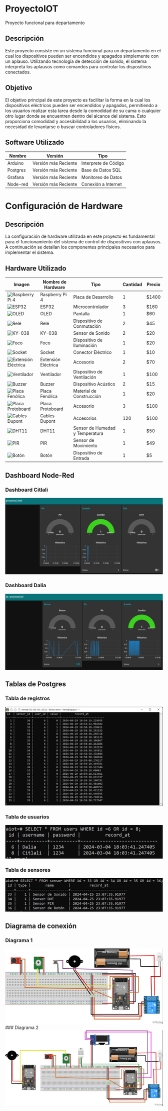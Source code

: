 # ProyectoIOT
Proyecto funcional para departamento

## Descripción
Este proyecto consiste en un sistema funcional para un departamento en el cual los dispositivos pueden ser encendidos y apagados simplemente con un aplauso. Utilizando tecnología de detección de sonido, el sistema interpreta los aplausos como comandos para controlar los dispositivos conectados.

## Objetivo
El objetivo principal de este proyecto es facilitar la forma en la cual los dispositivos eléctricos pueden ser encendidos y apagados, permitiendo a los usuarios realizar esta tarea desde la comodidad de su cama o cualquier otro lugar donde se encuentren dentro del alcance del sistema. Esto proporciona comodidad y accesibilidad a los usuarios, eliminando la necesidad de levantarse o buscar controladores físicos.

## Software Utilizado

| Nombre    | Versión           | Tipo                |
|-----------|-------------------|---------------------|
| Arduino     | Versión más Reciente | Interprete de Código |
| Postgres  | Versión más Reciente | Base de Datos SQL    |
| Grafana   | Versión más Reciente | Monitoreo de Datos   |
| Node-red  | Versión más Reciente | Conexión a Internet |

# Configuración de Hardware

## Descripción
La configuración de hardware utilizada en este proyecto es fundamental para el funcionamiento del sistema de control de dispositivos con aplausos. A continuación se detallan los componentes principales necesarios para implementar el sistema.

## Hardware Utilizado

| Imagen                                                                 | Nombre de Hardware   | Tipo                          | Cantidad | Precio  |
|------------------------------------------------------------------------|----------------------|-------------------------------|----------|---------|
| <img src="https://m.media-amazon.com/images/I/715lLPSw2GL._AC_UF894,1000_QL80_.jpg" alt="Raspberry Pi 4" height="50px"/>     | Raspberry Pi 4       | Placa de Desarrollo           | 1        | $1400   |
| <img src="https://uelectronics.com/wp-content/uploads/AR1191-ESP32-38-Pin.jpg" alt="ESP32" height="60px"/>              | ESP32                | Microcontrolador              | 3        | $160    |
| <img src="https://esphome.io/_images/ssd1306-full.jpg" alt="OLED" height="50px"/>               | OLED                 | Pantalla                      | 1        | $60     |
| <img src="https://proserquisa.com/principal/inicio/uploads/modulo-rele.jpg" alt="Relé" height="50px"/>               | Relé                 | Dispositivo de Conmutación    | 2        | $45     |
| <img src="https://www.prometec.net/wp-content/uploads/2016/04/sensor-sonido-ky-038.jpg" alt="KY-038" height="50px"/>             | KY-038               | Sensor de Sonido              | 2        | $20     |
| <img src="https://encrypted-tbn0.gstatic.com/images?q=tbn:ANd9GcR72bsW5fJ_Yzoi3y140iJAni_YL3GibPNdmW6QuosD0ugU3fIvtoD8RDDy9YskG4LSeiA&usqp=CAU" alt="Foco" height="50px"/>               | Foco                 | Dispositivo de Iluminación    | 1        | $20     |
| <img src="https://www.vaqueiros.mx/wp-content/uploads/2023/09/socket-para-foco-volteck-de-porcelana-3-1-2-redonda-popo-15-46523-e1693607611662.jpg" alt="Socket" height="50px"/>             | Socket               | Conector Eléctrico            | 1        | $10     |
| <img src="https://encrypted-tbn0.gstatic.com/shopping?q=tbn:ANd9GcQj7ylRem2zsCZAH2h5xt8ZeS1ZcBNYsiwAo1qg38h167m-CAcFMluqgkR6OklqkTG2cD_EeRhkPWkc8_p_ya0o2t7WPIZYs7BklmjoUh5nYaqeK-PqQdvA&usqp=CAE" alt="Extensión Eléctrica" height="50px"/>| Extensión Eléctrica | Accesorio                     | 2        | $70     |
| <img src="https://i5.walmartimages.com.mx/mg/gm/3pp/asr/63f726eb-6ca9-47c6-8132-176792c8505c.795187b5f121b42a748a4de704a052e8.jpeg?odnHeight=612&odnWidth=612&odnBg=FFFFFF" alt="Ventilador" height="50px"/>        | Ventilador           | Dispositivo de Ventilación    | 1        | $100    |
| <img src="https://www.prometec.net/wp-content/uploads/2014/10/buzzer.jpg" alt="Buzzer" height="50px"/>            | Buzzer               | Dispositivo Acústico          | 2        | $15     |
| <img src="https://www.steren.com.mx/media/catalog/product/cache/295a12aacdcb0329a521cbf9876b29e7/image/1512680a5/placa-fenolica-perforada-con-pistas-de-7-5-cm-x-4-5-cm.jpg" alt="Placa Fenólica" height="50px"/>    | Placa Fenólica       | Material de Construcción      | 1        | $20     |
| <img src="https://m.media-amazon.com/images/I/61+nStDwtIL._AC_UF1000,1000_QL80_.jpg" alt="Placa Protoboard" height="50px"/>  | Placa Protoboard     | Accesorio                     | 3        | $100    |
| <img src="https://www.steren.com.mx/media/catalog/product/cache/bb0cad18a6adb5d17b0efd58f4201a2f/image/222589050/juego-de-120-cables-de-20-cm-tipo-dupont.jpg" alt="Cables Dupont" height="50px"/>     | Cables Dupont        | Accesorios                    | 120      | $100    |
| <img src="https://static.wixstatic.com/media/d96bda_eb68a6df87924bafb8a2c84d4334f755~mv2.jpg/v1/fill/w_480,h_480,al_c,q_80,usm_0.66_1.00_0.01,enc_auto/d96bda_eb68a6df87924bafb8a2c84d4334f755~mv2.jpg" alt="DHT11" height="50px"/>             | DHT11                | Sensor de Humedad y Temperatura | 1     | $50     |
| <img src="https://www.steren.com.mx/media/catalog/product/cache/0236bbabe616ddcff749ccbc14f38bf2/image/19454216b/sensor-de-movimiento-pir.jpg" alt="PIR" height="50px"/>               | PIR                  | Sensor de Movimiento          | 1        | $49     |
| <img src="https://www.steren.com.mx/media/catalog/product/cache/bb0cad18a6adb5d17b0efd58f4201a2f/image/16167a140/micro-switch-de-push-con-4-terminales.jpg" alt="Botón" height="50px"/>             | Botón                | Dispositivo de Entrada        | 1        | $5      |


## Dashboard Node-Red
### Dashboard Citlali
<img src="https://github.com/AnaidLimas/ProyectoIOT/blob/main/dashCitlali.jpg?raw=true" alt="Dashboard"/>

### Dashboard Dalia
<img src="https://github.com/AnaidLimas/ProyectoIOT/blob/main/dashDali.jpg?raw=true" alt="Dashboard"/>

## Tablas de Postgres
### Tabla de registros 
<img src="https://github.com/AnaidLimas/ProyectoIOT/blob/main/registros.jpg?raw=true" alt="Registros"/>

### Tabla de usuarios
<img src="https://github.com/AnaidLimas/ProyectoIOT/blob/main/tUsers.jpg?raw=true" alt="Usuarios"/>

### Tabla de sensores
<img src="https://github.com/AnaidLimas/ProyectoIOT/blob/main/tSensors.jpg?raw=true" alt="Sensores"/>

## Diagrama de conexión
### Diagrama 1
<img src="https://github.com/AnaidLimas/ProyectoIOT/blob/main/diagrama_bb.jpg?raw=true" alt="Diagrama"/>
### Diagrama 2
<img src="https://github.com/AnaidLimas/ProyectoIOT/blob/main/diagrama%20-%20copia_bb.jpg?raw=true" alt="Diagrama"/>
